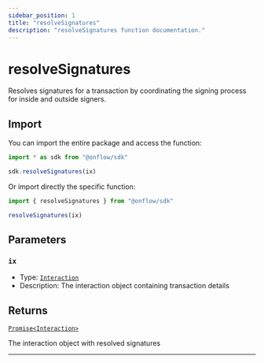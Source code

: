 ```yaml
---
sidebar_position: 1
title: "resolveSignatures"
description: "resolveSignatures function documentation."
---
```


<!-- THIS DOCUMENT IS AUTO-GENERATED FROM [onflow/sdk/src/resolve/resolve-signatures.ts](https://github.com/onflow/fcl-js/tree/master/packages/sdk/src/resolve/resolve-signatures.ts). DO NOT EDIT MANUALLY -->

# resolveSignatures

Resolves signatures for a transaction by coordinating the signing process for inside and outside signers.

## Import

You can import the entire package and access the function:

```typescript
import * as sdk from "@onflow/sdk"

sdk.resolveSignatures(ix)
```

Or import directly the specific function:

```typescript
import { resolveSignatures } from "@onflow/sdk"

resolveSignatures(ix)
```


## Parameters

### `ix` 


- Type: [`Interaction`](../types#interaction)
- Description: The interaction object containing transaction details


## Returns

[`Promise<Interaction>`](../types#interaction)


The interaction object with resolved signatures

---
